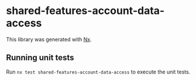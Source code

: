 # shared-features-account-data-access

This library was generated with [Nx](https://nx.dev).

## Running unit tests

Run `nx test shared-features-account-data-access` to execute the unit tests.
